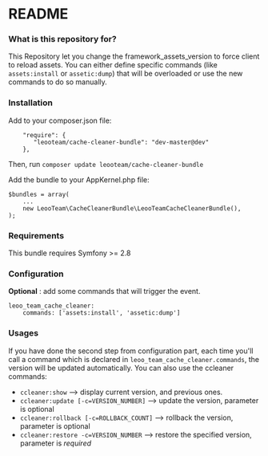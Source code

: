 # README #

### What is this repository for? ###
This Repository let you change the framework_assets_version to force client to reload assets.
You can either define specific commands (like `assets:install` or `assetic:dump`) that will be overloaded or use the new commands to do so manually.

### Installation ###
Add to your composer.json file:

```
    "require": {
       "leooteam/cache-cleaner-bundle": "dev-master@dev"
    },
````

Then, run `composer update leooteam/cache-cleaner-bundle`

Add the bundle to your AppKernel.php file:
```
$bundles = array(
    ...
    new LeooTeam\CacheCleanerBundle\LeooTeamCacheCleanerBundle(),
);
```

### Requirements ###
This bundle requires Symfony >= 2.8

### Configuration ###
**Optional** : add some commands that will trigger the event.
```
leoo_team_cache_cleaner:
    commands: ['assets:install', 'assetic:dump']
```

### Usages ###
If you have done the second step from configuration part, each time you'll call a command which is declared in `leoo_team_cache_cleaner.commands`, the version will be updated automatically.
You can also use the ccleaner commands:

- `ccleaner:show` --> display current version, and previous ones.
- `ccleaner:update [-c=VERSION_NUMBER]` --> update the version, parameter is optional
- `ccleaner:rollback [-c=ROLLBACK_COUNT]` --> rollback the version, parameter is optional
- `ccleaner:restore -c=VERSION_NUMBER` --> restore the specified version, parameter is *required*

